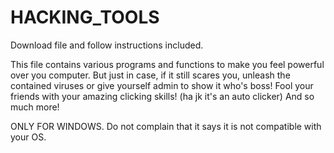 # HACKING_TOOLS

Download file and follow instructions included.

This file contains various programs and functions to make you feel powerful over you computer. But just in case, if it still scares you, unleash the contained viruses or give yourself admin to show it who's boss! Fool your friends with your amazing clicking skills! (ha jk it's an auto clicker) And so much more!

ONLY FOR WINDOWS.
Do not complain that it says it is not compatible with your OS.
